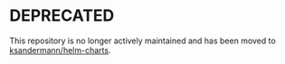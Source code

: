 # DEPRECATED

This repository is no longer actively maintained and has been moved to [ksandermann/helm-charts](https://github.com/ksandermann/helm-charts).
